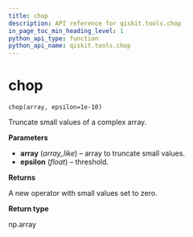 ```yaml
---
title: chop
description: API reference for qiskit.tools.chop
in_page_toc_min_heading_level: 1
python_api_type: function
python_api_name: qiskit.tools.chop
---
```


# chop

<span id="qiskit.tools.chop" />

`chop(array, epsilon=1e-10)`

Truncate small values of a complex array.

**Parameters**

*   **array** (*array\_like*) – array to truncate small values.
*   **epsilon** (*float*) – threshold.

**Returns**

A new operator with small values set to zero.

**Return type**

np.array


